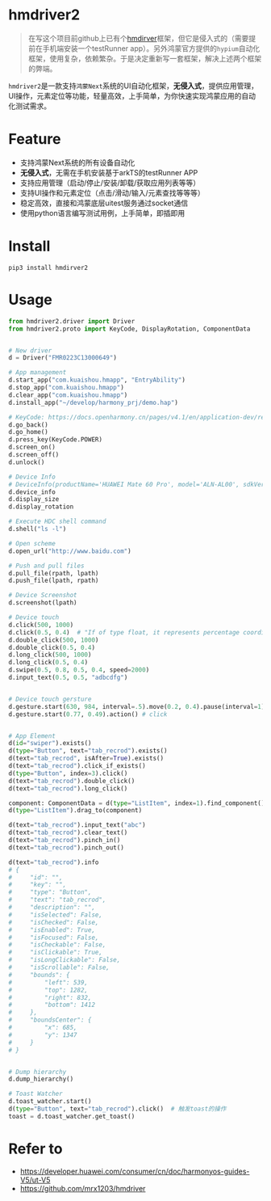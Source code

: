 # hmdriver2

>在写这个项目前github上已有个[hmdirver](https://github.com/mrx1203/hmdriver)框架，但它是侵入式的（需要提前在手机端安装一个testRunner app）。另外鸿蒙官方提供的`hypium`自动化框架，使用复杂，依赖繁杂。于是决定重新写一套框架，解决上述两个框架的弊端。

`hmdriver2`是一款支持`鸿蒙Next`系统的UI自动化框架，**无侵入式**，提供应用管理，UI操作，元素定位等功能，轻量高效，上手简单，为你快速实现鸿蒙应用的自动化测试需求。


# Feature
- 支持鸿蒙Next系统的所有设备自动化
- **无侵入式**，无需在手机安装基于arkTS的testRunner APP
- 支持应用管理（启动/停止/安装/卸载/获取应用列表等等）
- 支持UI操作和元素定位（点击/滑动/输入/元素查找等等等）
- 稳定高效，直接和鸿蒙底层uitest服务通过socket通信
- 使用python语言编写测试用例，上手简单，即插即用

# Install
```
pip3 install hmdirver2
```

# Usage

```python
from hmdriver2.driver import Driver
from hmdriver2.proto import KeyCode, DisplayRotation, ComponentData


# New driver
d = Driver("FMR0223C13000649")

# App management
d.start_app("com.kuaishou.hmapp", "EntryAbility")
d.stop_app("com.kuaishou.hmapp")
d.clear_app("com.kuaishou.hmapp")
d.install_app("~/develop/harmony_prj/demo.hap")

# KeyCode: https://docs.openharmony.cn/pages/v4.1/en/application-dev/reference/apis-input-kit/js-apis-keycode.md
d.go_back()
d.go_home()
d.press_key(KeyCode.POWER)
d.screen_on()
d.screen_off()
d.unlock()

# Device Info
# DeviceInfo(productName='HUAWEI Mate 60 Pro', model='ALN-AL00', sdkVersion='12', sysVersion='ALN-AL00 5.0.0.60(SP12DEVC00E61R4P9log)', cpuAbi='arm64-v8a', wlanIp='172.31.125.111', displaySize=(1260, 2720), displayRotation=<DisplayRotation.ROTATION_0: 0>)
d.device_info
d.display_size
d.display_rotation

# Execute HDC shell command
d.shell("ls -l")

# Open scheme
d.open_url("http://www.baidu.com")

# Push and pull files
d.pull_file(rpath, lpath)
d.push_file(lpath, rpath)

# Device Screenshot
d.screenshot(lpath)

# Device touch
d.click(500, 1000)
d.click(0.5, 0.4)  # "If of type float, it represents percentage coordinates."
d.double_click(500, 1000)
d.double_click(0.5, 0.4)
d.long_click(500, 1000)
d.long_click(0.5, 0.4)
d.swipe(0.5, 0.8, 0.5, 0.4, speed=2000)
d.input_text(0.5, 0.5, "adbcdfg")


# Device touch gersture
d.gesture.start(630, 984, interval=.5).move(0.2, 0.4).pause(interval=1).move(0.5, 0.6).action()
d.gesture.start(0.77, 0.49).action() # click


# App Element
d(id="swiper").exists()
d(type="Button", text="tab_recrod").exists()
d(text="tab_recrod", isAfter=True).exists()
d(text="tab_recrod").click_if_exists()
d(type="Button", index=3).click()
d(text="tab_recrod").double_click()
d(text="tab_recrod").long_click()

component: ComponentData = d(type="ListItem", index=1).find_component()
d(type="ListItem").drag_to(component)

d(text="tab_recrod").input_text("abc")
d(text="tab_recrod").clear_text()
d(text="tab_recrod").pinch_in()
d(text="tab_recrod").pinch_out()

d(text="tab_recrod").info
# {
#     "id": "",
#     "key": "",
#     "type": "Button",
#     "text": "tab_recrod",
#     "description": "",
#     "isSelected": False,
#     "isChecked": False,
#     "isEnabled": True,
#     "isFocused": False,
#     "isCheckable": False,
#     "isClickable": True,
#     "isLongClickable": False,
#     "isScrollable": False,
#     "bounds": {
#         "left": 539,
#         "top": 1282,
#         "right": 832,
#         "bottom": 1412
#     },
#     "boundsCenter": {
#         "x": 685,
#         "y": 1347
#     }
# }


# Dump hierarchy
d.dump_hierarchy()

# Toast Watcher
d.toast_watcher.start()
d(type="Button", text="tab_recrod").click()  # 触发toast的操作
toast = d.toast_watcher.get_toast()

```




# Refer to

- https://developer.huawei.com/consumer/cn/doc/harmonyos-guides-V5/ut-V5
- https://github.com/mrx1203/hmdriver